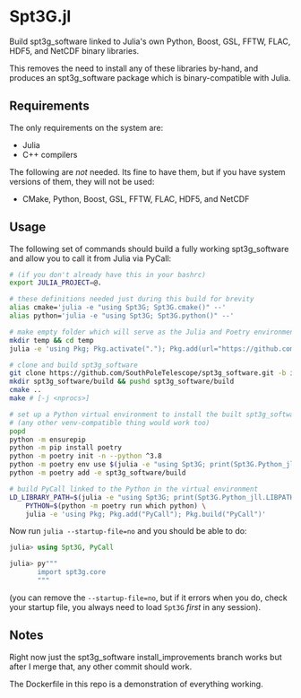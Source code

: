 # Spt3G.jl

Build spt3g_software linked to Julia's own Python, Boost, GSL, FFTW, FLAC, HDF5, and NetCDF binary libraries. 

This removes the need to install any of these libraries by-hand, and produces an spt3g_software package which is binary-compatible with Julia. 

## Requirements

The only requirements on the system are:

* Julia
* C++ compilers

The following are _not_ needed. Its fine to have them, but if you have system versions of them, they will not be used:

* CMake, Python, Boost, GSL, FFTW, FLAC, HDF5, and NetCDF

## Usage

The following set of commands should build a fully working spt3g_software and allow you to call it from Julia via PyCall:

```bash
# (if you don't already have this in your bashrc)
export JULIA_PROJECT=@.

# these definitions needed just during this build for brevity
alias cmake='julia -e "using Spt3G; Spt3G.cmake()" --'
alias python='julia -e "using Spt3G; Spt3G.python()" --'

# make empty folder which will serve as the Julia and Poetry environments
mkdir temp && cd temp
julia -e 'using Pkg; Pkg.activate("."); Pkg.add(url="https://github.com/marius311/Spt3G.jl")'

# clone and build spt3g_software
git clone https://github.com/SouthPoleTelescope/spt3g_software.git -b install_improvements
mkdir spt3g_software/build && pushd spt3g_software/build
cmake ..
make # [-j <nprocs>]

# set up a Python virtual environment to install the built spt3g_software into
# (any other venv-compatible thing would work too)
popd
python -m ensurepip
python -m pip install poetry
python -m poetry init -n --python ^3.8
python -m poetry env use $(julia -e "using Spt3G; print(Spt3G.Python_jll.python_path)")
python -m poetry add -e spt3g_software/build

# build PyCall linked to the Python in the virtual environment
LD_LIBRARY_PATH=$(julia -e "using Spt3G; print(Spt3G.Python_jll.LIBPATH[])") \
    PYTHON=$(python -m poetry run which python) \
    julia -e 'using Pkg; Pkg.add("PyCall"); Pkg.build("PyCall")'
```

Now run `julia --startup-file=no` and you should be able to do:

```julia
julia> using Spt3G, PyCall

julia> py"""
       import spt3g.core
       """
```

(you can remove the `--startup-file=no`, but if it errors when you do, check your startup file, you always need to load `Spt3G` _first_ in any session).


## Notes

Right now just the spt3g_software install_improvements branch works
but after I merge that, any other commit should work.

The Dockerfile in this repo is a demonstration of everything working.